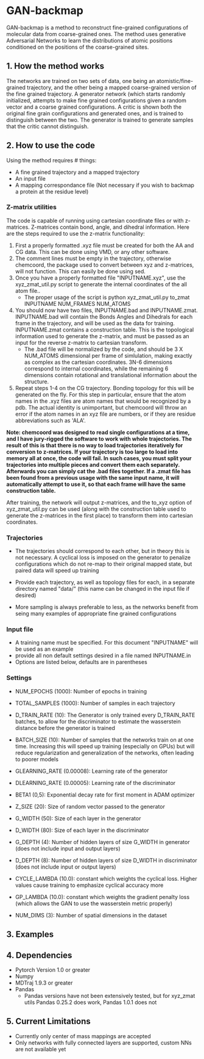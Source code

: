 # GAN-backmap

GAN-backmap is a method to reconstruct fine-grained configurations of molecular data from coarse-grained ones.
The method uses generative Adversarial Networks to learn the distributions of atomic positions conditioned on the 
positions of the coarse-grained sites.

## 1. How the method works
The networks are trained on two sets of data, one being an atomistic/fine-grained trajectory, and the other being 
a mapped coarse-grained version of the fine grained trajectory. A generator network (which starts randomly initialized,
attempts to make fine grained configurations given a random vector and a coarse grained configurations. A critic
is shown both the original fine grain configurations and generated ones, and is trained to distinguish between the two.
The generator is trained to generate samples that the critic cannot distinguish.


## 2. How to use the code
Using the method requires # things:
- A fine grained trajectory and a mapped trajectory
- An input file
- A mapping correspondance file (Not necessary if you wish to backmap a protein at the residue level)

### Z-matrix utilities

The code is capable of running using cartesian coordinate files or with z-matrices. Z-matrices contain bond, angle, and dihedral information. Here are the steps required to use the z-matrix functionality:
1. First a properly formatted .xyz file must be created for both the AA and CG data. This can be done using VMD, or any other software.
2. The comment lines must be empty in the trajectory, otherwise chemcoord, the package used to convert between xyz and z-matrices, will not function. This can easily be done using sed.
3. Once you have a properly formatted file "INPUTNAME.xyz", use the xyz_zmat_util.py script to generate the internal coordinates of the all atom file..
   - The proper usage of the script is python xyz_zmat_util.py to_zmat INPUTNAME NUM_FRAMES NUM_ATOMS
4. You should now have two files, INPUTNAME.bad and INPUTNAME.zmat. INPUTNAME.bad will contain the Bonds Angles and Dihedrals for each frame in the trajectory, and will be used as the data for training. INPUTNAME.zmat contains a construction table. This is the topological information used to generate the z-matrix, and must be passed as an input for the reverse z-matrix to cartesian transform.
   - The .bad file will be normalized by the code, and should be 3 X NUM_ATOMS dimensional per frame of simlulation, making exactly as complex as the cartesian coordinates. 3N-6 dimensions correspond to internal coordinates, while the remaining 6 dimensions contain rotational and translational information about the structure.
5. Repeat steps 1-4 on the CG trajectory. Bonding topology for this will be generated on the fly. For this step in particular, ensure that the atom names in the .xyz files are atom names that would be recognized by a pdb. The actual identity is unimportant, but chemcoord will throw an error if the atom names in an xyz file are numbers, or if they are residue abbreviations such as 'ALA'. 


**Note: chemcoord was designed to read single configurations at a time, and I have jury-rigged the software to work with whole trajectories. 
The result of this is that there is no way to load trajectories iteratively for conversion to z-matrices. If your trajectory is too large to load into memory all at once,
the code will fail. In such cases, you must split your trajectories into multiple pieces and convert them each separately. Afterwards you can simply cat the .bad files together.
If a .zmat file has been found from a previous usage with the same input name, it will automatically attempt to use it, so that each frame will have the same construction table.** 

After training, the network will output z-matrices, and the to_xyz option of xyz_zmat_util.py can be used (along with the construction table used to generate the z-matrices in the first place) to transform them into cartesian coordinates.  

### Trajectories
- The trajectories should correspond to each other, but in theory this is not necessary. A cyclical loss is imposed on the generator
to penalize configurations which do not re-map to their original mapped state, but paired data will speed up training

- Provide each trajectory, as well as topology files for each, in a separate directory named "data/" (this name can be changed in the input file if desired)
- More sampling is always preferable to less, as the networks benefit from seing many examples of appropriate fine grained configurations


### Input file
- A training name must be specified. For this document "INPUTNAME" will be used as an example
- provide all non default settings desired in a file named INPUTNAME.in
- Options are listed below, defaults are in parentheses

### Settings
- NUM_EPOCHS (1000): Number of epochs in training

- TOTAL_SAMPLES (1000): Number of samples in each trajectory

- D_TRAIN_RATE (10): The Generator is only trained every D_TRAIN_RATE batches, to allow for the discriminator to estimate the wasserstein distance before the generator is trained

- BATCH_SIZE (10): Number of samples that the networks train on at one time. Increasing this will speed up training (especially on GPUs) but will reduce regularization and generalization of the networks, often leading to poorer models

- GLEARNING_RATE (0.00008): Learning rate of the generator

- DLEARNING_RATE (0.00005): Learning rate of the discriminator

- BETA1 (0,5): Exponential decay rate for first moment in ADAM optimizer

- Z_SIZE (20): Size of random vector passed to the generator

- G_WIDTH (50): Size of each layer in the generator

- D_WIDTH (80): Size of each layer in the discriminator

- G_DEPTH (4): Number of hidden layers of size G_WIDTH in generator (does not include input and output layers)

- D_DEPTH (8): Number of hidden layers of size D_WIDTH in discriminator (does not include input or output layers)

- CYCLE_LAMBDA (10.0): constant which weights the cyclical loss. Higher values cause training to emphasize cyclical accuracy more

- GP_LAMBDA (10.0): constant which weights the gradient penalty loss (which allows the GAN to use the wasserstein metric properly)

- NUM_DIMS (3): Number of spatial dimensions in the dataset

## 3. Examples
## 4. Dependencies
- Pytorch Version 1.0 or greater
- Numpy
- MDTraj 1.9.3 or greater
- Pandas
  - Pandas versions have not been extensively tested, but for xyz_zmat utils Pandas 0.25.2 does work, Pandas 1.0.1 does not


## 5. Current Limitations
- Currently only center of mass mappings are accepted
- Only networks with fully connected layers are supported, custom NNs are not available yet



